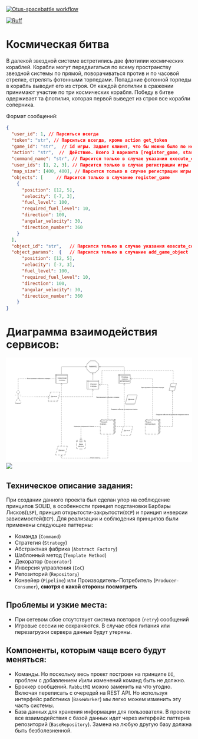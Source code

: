 [![Otus-spacebattle workflow](https://github.com/GideonRavenor1/otus-spacebattle/actions/workflows/otus_workflow.yml/badge.svg?branch=main)](https://github.com/GideonRavenor1/otus-spacebattle/actions/workflows/otus_workflow.yml)

[![Ruff](https://img.shields.io/endpoint?url=https://raw.githubusercontent.com/charliermarsh/ruff/main/assets/badge/v2.json)](https://github.com/astral-sh/ruff)

# Космическая битва
В далекой звездной системе встретились две флотилии космических кораблей.
Корабли могут передвигаться по всему пространству звездной системы по прямой, поворачиваться против и по часовой стрелке, стрелять фотонными торпедами. 
Попадание фотонной торпеды в корабль выводит его из строя.
От каждой флотилии в сражении принимают участие по три космических корабля.
Победу в битве одерживает та флотилия, которая первой выведет из строя все корабли соперника.


Формат сообщений:
```json
{
  "user_id": 1, // Парситься всегда
  "token": "str", // Парситься всегда, кроме action get_token
  "game_id": "str",  // id игры. Задает клиент, что бы можно было по нему обращаться в дальнейшем
  "action": "str",  //  Действие. Всего 3 варианта [register_game, start_game, execute_command]
  "command_name": "str", // Парсится только в случае указания execute_command
  "user_ids": [1, 2, 3], // Парсится только в случае регистрации игры
  "map_size": [400, 400], // Парсится только в случае регистрации игры
  "objects": [     // Парсится только в случание register_game
    {
      "position": [12, 5],
      "velocity": [-7, 3],
      "fuel_level": 100,
      "required_fuel_level": 10,
      "direction": 100,
      "angular_velocity": 30,
      "direction_number": 360
    }
  ],
  "object_id": "str",   // Парсится только в случае указания execute_command
  "object_params":  {   // Парсится только в случание add_game_object
      "position": [12, 5],
      "velocity": [-7, 3],
      "fuel_level": 100,
      "required_fuel_level": 10,
      "direction": 100,
      "angular_velocity": 30,
      "direction_number": 360
    }
}
```

# Диаграмма взаимодействия сервисов:

![services.png](services.png)![](/home/gideon/projects/otus-spacebattle/services.png)

## Техническое описание задания:
При создании данного проекта был сделан упор на соблюдение принципов SOLID, в особенности принцип 
подстановки Барбары Лисков(`LSP`), принцип открытости-закрытости(`OCP`) и принцип инверсии зависимостей(`DIP`).
Для реализации и соблюдения принципов были применены следующие паттерны:
 * Команда (`Command`)
 * Стратегия (`Strategy`)
 * Абстрактная фабрика (`Abstract Factory`)
 * Шаблонный метод (`Template Method`)
 * Декоратор (`Decorator`)
 * Инверсия управления (`IoC`)
 * Репозиторий (`Repository`)
 * Конвейер (`Pipeline`) или Производитель-Потребитель (`Producer-Consumer`), **смотря с какой стороны посмотреть**

## Проблемы и узкие места:
 * При сетевом сбое отсутствует система повторов (`retry`) сообщений
 * Игровые сессии не сохраняются. В случае сбоя питания или перезагрузки сервера данные будут утеряны.

## Компоненты, которым чаще всего будут меняться:
 * Команды. Но поскольку весь проект построен на принципе `DI`, проблем с добавлением и\или изменений команд быть не должно.
 * Броккер сообщений. `RabbitMQ` можно заменить на что угодно. Включая переписать с очередей на REST API. Но используя интерфейс работника (`BaseWorker`) мы легко можем изменить эту часть системы.
 * База данных для хранения информации для пользователя. В проекте все взаимодействия с базой данных идет через интерфейс паттерна репозиторий (`BaseRepository`). Замена на любую другую базу должна быть безболезненной.